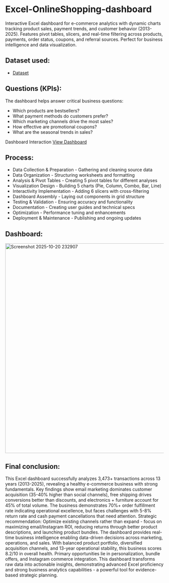 # Excel-OnlineShopping-dashboard
Interactive Excel dashboard for e-commerce analytics with dynamic charts tracking product sales, payment trends, and customer behavior (2013-2025). Features pivot tables, slicers, and real-time filtering across products, payments, order status, coupons, and referral sources. Perfect for business intelligence and data visualization.

## Dataset used:
- <a href="https://github.com/pavankumarsiga088-max/Excel-OnlineShopping-dashboard/blob/main/Online-Store-Orders(Dashboard).xlsx">Dataset</a>

## Questions (KPIs):
The dashboard helps answer critical business questions:

- Which products are bestsellers?
- What payment methods do customers prefer?
- Which marketing channels drive the most sales?
- How effective are promotional coupons?
- What are the seasonal trends in sales?

Dashboard Interaction <a href="https://github.com/pavankumarsiga088-max/Excel-OnlineShopping-dashboard/blob/main/Screenshot%202025-10-20%20232907.png">View Dashboard</a>

## Process:
- Data Collection & Preparation - Gathering and cleaning source data
- Data Organization - Structuring worksheets and formatting
- Analysis & Pivot Tables - Creating 5 pivot tables for different analyses
- Visualization Design - Building 5 charts (Pie, Column, Combo, Bar, Line)
- Interactivity Implementation - Adding 6 slicers with cross-filtering
- Dashboard Assembly - Laying out components in grid structure
- Testing & Validation - Ensuring accuracy and functionality
- Documentation - Creating user guides and technical specs
- Optimization - Performance tuning and enhancements
- Deployment & Maintenance - Publishing and ongoing updates
  
## Dashboard:
<img width="984" height="665" alt="Screenshot 2025-10-20 232907" src="https://github.com/user-attachments/assets/5d9d8a24-8484-48f5-b9a3-a92d5d26a76d" />

## Final conclusion:
This Excel dashboard successfully analyzes 3,473+ transactions across 13 years (2013-2025), revealing a healthy e-commerce business with strong fundamentals. Key findings show email marketing dominates customer acquisition (35-40% higher than social channels), free shipping drives conversions better than discounts, and electronics + furniture account for 45% of total volume. The business demonstrates 70%+ order fulfillment rate indicating operational excellence, but faces challenges with 5-8% return rate and cash payment cancellations that need attention. Strategic recommendation: Optimize existing channels rather than expand - focus on maximizing email/Instagram ROI, reducing returns through better product descriptions, and launching product bundles. The dashboard provides real-time business intelligence enabling data-driven decisions across marketing, operations, and sales. With balanced product portfolio, diversified acquisition channels, and 13-year operational stability, this business scores 8.2/10 in overall health. Primary opportunities lie in personalization, bundle offers, and Instagram commerce integration. This dashboard transforms raw data into actionable insights, demonstrating advanced Excel proficiency and strong business analytics capabilities - a powerful tool for evidence-based strategic planning.
